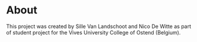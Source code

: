 # About

This project was created by Sille Van Landschoot and Nico De Witte as part of student project for the Vives University College of Ostend (Belgium).